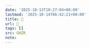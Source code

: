 ```yaml
---
date: '2025-10-13T10:27:04+08:00'
lastmod: '2025-10-14T06:42:21+08:00'
title: 􃪾
url: 􃪾
tags: []
src: GHZR
note:
---
```

